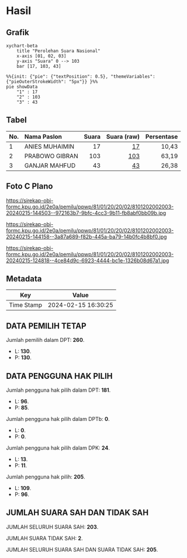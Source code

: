 # Hasil

## Grafik

```mermaid
xychart-beta
    title "Perolehan Suara Nasional"
    x-axis [01, 02, 03]
    y-axis "Suara" 0 --> 103
    bar [17, 103, 43]
```

```mermaid
%%{init: {"pie": {"textPosition": 0.5}, "themeVariables": {"pieOuterStrokeWidth": "5px"}} }%%
pie showData
    "1" : 17
    "2" : 103
    "3" : 43
```

## Tabel

| No. | Nama Paslon    | Suara | Suara (raw) | Persentase |
|:--- |:-------------- | -----:| -----------:| ----------:|
| 1   | ANIES MUHAIMIN | 17    | [17][p-1]   | 10,43      |
| 2   | PRABOWO GIBRAN | 103   | [103][p-2]  | 63,19      |
| 3   | GANJAR MAHFUD  | 43    | [43][p-3]   | 26,38      |


[p-1]: https://github.com/gigit-pemilu/pemilu-2024/blob/main/pilpres/hitung-suara/sub/81-maluku/sub/01-maluku-tengah/sub/20-seram-utara-barat/sub/2002-horale/sub/003-tps/sub/paslon-1.txt
[p-2]: https://github.com/gigit-pemilu/pemilu-2024/blob/main/pilpres/hitung-suara/sub/81-maluku/sub/01-maluku-tengah/sub/20-seram-utara-barat/sub/2002-horale/sub/003-tps/sub/paslon-2.txt
[p-3]: https://github.com/gigit-pemilu/pemilu-2024/blob/main/pilpres/hitung-suara/sub/81-maluku/sub/01-maluku-tengah/sub/20-seram-utara-barat/sub/2002-horale/sub/003-tps/sub/paslon-3.txt

## Foto C Plano

https://sirekap-obj-formc.kpu.go.id/2e0a/pemilu/ppwp/81/01/20/20/02/8101202002003-20240215-144503--972163b7-9bfc-4cc3-9b11-fb8abf0bb09b.jpg

https://sirekap-obj-formc.kpu.go.id/2e0a/pemilu/ppwp/81/01/20/20/02/8101202002003-20240215-144158--3a87a689-f82b-445a-ba79-14b0fc4b8bf0.jpg

https://sirekap-obj-formc.kpu.go.id/2e0a/pemilu/ppwp/81/01/20/20/02/8101202002003-20240215-124818--4ce84d9c-6923-4444-bc1e-1326b08d67a1.jpg


## Metadata

| Key        | Value               |
| ---------- | ------------------- |
| Time Stamp | 2024-02-15 16:30:25 |


## DATA PEMILIH TETAP

Jumlah pemilih dalam DPT: **260**.
 * L: **130**.
 * P: **130**.

## DATA PENGGUNA HAK PILIH

Jumlah pengguna hak pilih dalam DPT: **181**.
 * L: **96**.
 * P: **85**.

Jumlah pengguna hak pilih dalam DPTb: **0**.
 * L: **0**.
 * P: **0**.

Jumlah pengguna hak pilih dalam DPK: **24**.
 * L: **13**.
 * P: **11**.

Jumlah pengguna hak pilih: **205**.
 * L: **109**.
 * P: **96**.

## JUMLAH SUARA SAH DAN TIDAK SAH

JUMLAH SELURUH SUARA SAH: **203**.

JUMLAH SUARA TIDAK SAH: **2**.

JUMLAH SELURUH SUARA SAH DAN SUARA TIDAK SAH: **205**.


